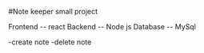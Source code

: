 #Note keeper small project

Frontend -- react
Backend -- Node js
Database -- MySql

-create note
-delete note
